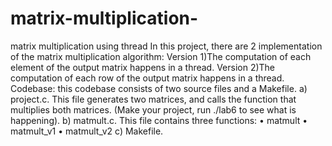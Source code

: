 # matrix-multiplication-
matrix multiplication using thread
In this project, there are 2 implementation of the matrix multiplication algorithm:
Version 1)The computation of each element of the output matrix happens in a thread.
Version 2)The computation of each row of the output matrix happens in a thread.
Codebase:
this codebase consists of two source files and a Makefile.
a) project.c. This file generates two matrices, and calls the function that multiplies both
matrices. (Make your project, run ./lab6 to see what is happening). 
b) matmult.c. This file contains three functions:
• matmult
• matmult_v1
• matmult_v2
c) Makefile. 

